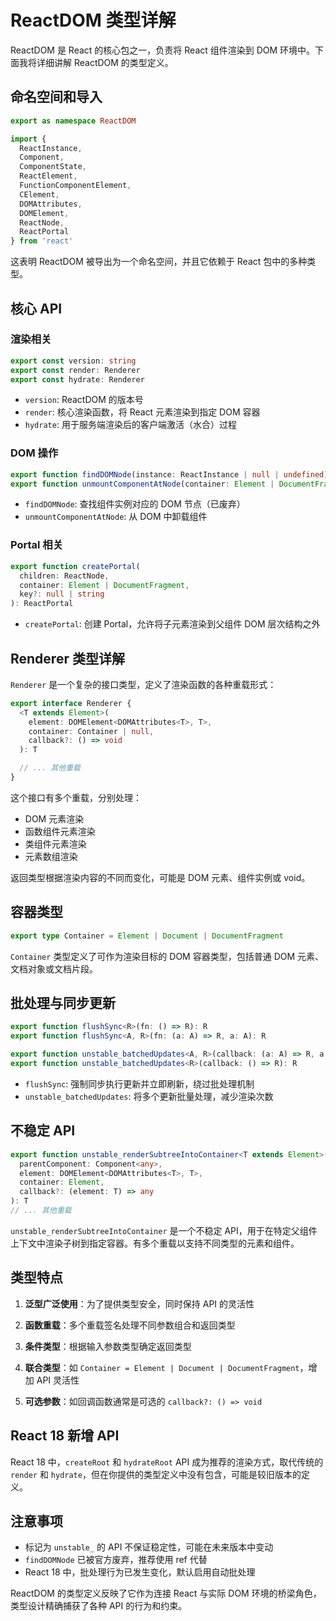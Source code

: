 # ReactDOM 类型详解

ReactDOM 是 React 的核心包之一，负责将 React 组件渲染到 DOM 环境中。下面我将详细讲解 ReactDOM 的类型定义。

## 命名空间和导入

```typescript
export as namespace ReactDOM

import {
  ReactInstance,
  Component,
  ComponentState,
  ReactElement,
  FunctionComponentElement,
  CElement,
  DOMAttributes,
  DOMElement,
  ReactNode,
  ReactPortal
} from 'react'
```

这表明 ReactDOM 被导出为一个命名空间，并且它依赖于 React 包中的多种类型。

## 核心 API

### 渲染相关

```typescript
export const version: string
export const render: Renderer
export const hydrate: Renderer
```

- `version`: ReactDOM 的版本号
- `render`: 核心渲染函数，将 React 元素渲染到指定 DOM 容器
- `hydrate`: 用于服务端渲染后的客户端激活（水合）过程

### DOM 操作

```typescript
export function findDOMNode(instance: ReactInstance | null | undefined): Element | null | Text
export function unmountComponentAtNode(container: Element | DocumentFragment): boolean
```

- `findDOMNode`: 查找组件实例对应的 DOM 节点（已废弃）
- `unmountComponentAtNode`: 从 DOM 中卸载组件

### Portal 相关

```typescript
export function createPortal(
  children: ReactNode,
  container: Element | DocumentFragment,
  key?: null | string
): ReactPortal
```

- `createPortal`: 创建 Portal，允许将子元素渲染到父组件 DOM 层次结构之外

## Renderer 类型详解

`Renderer` 是一个复杂的接口类型，定义了渲染函数的各种重载形式：

```typescript
export interface Renderer {
  <T extends Element>(
    element: DOMElement<DOMAttributes<T>, T>,
    container: Container | null,
    callback?: () => void
  ): T

  // ... 其他重载
}
```

这个接口有多个重载，分别处理：

- DOM 元素渲染
- 函数组件元素渲染
- 类组件元素渲染
- 元素数组渲染

返回类型根据渲染内容的不同而变化，可能是 DOM 元素、组件实例或 void。

## 容器类型

```typescript
export type Container = Element | Document | DocumentFragment
```

`Container` 类型定义了可作为渲染目标的 DOM 容器类型，包括普通 DOM 元素、文档对象或文档片段。

## 批处理与同步更新

```typescript
export function flushSync<R>(fn: () => R): R
export function flushSync<A, R>(fn: (a: A) => R, a: A): R

export function unstable_batchedUpdates<A, R>(callback: (a: A) => R, a: A): R
export function unstable_batchedUpdates<R>(callback: () => R): R
```

- `flushSync`: 强制同步执行更新并立即刷新，绕过批处理机制
- `unstable_batchedUpdates`: 将多个更新批量处理，减少渲染次数

## 不稳定 API

```typescript
export function unstable_renderSubtreeIntoContainer<T extends Element>(
  parentComponent: Component<any>,
  element: DOMElement<DOMAttributes<T>, T>,
  container: Element,
  callback?: (element: T) => any
): T
// ... 其他重载
```

`unstable_renderSubtreeIntoContainer` 是一个不稳定 API，用于在特定父组件上下文中渲染子树到指定容器。有多个重载以支持不同类型的元素和组件。

## 类型特点

1. **泛型广泛使用**：为了提供类型安全，同时保持 API 的灵活性
2. **函数重载**：多个重载签名处理不同参数组合和返回类型

3. **条件类型**：根据输入参数类型确定返回类型

4. **联合类型**：如 `Container = Element | Document | DocumentFragment`，增加 API 灵活性

5. **可选参数**：如回调函数通常是可选的 `callback?: () => void`

## React 18 新增 API

React 18 中，`createRoot` 和 `hydrateRoot` API 成为推荐的渲染方式，取代传统的 `render` 和 `hydrate`，但在你提供的类型定义中没有包含，可能是较旧版本的定义。

## 注意事项

- 标记为 `unstable_` 的 API 不保证稳定性，可能在未来版本中变动
- `findDOMNode` 已被官方废弃，推荐使用 ref 代替
- React 18 中，批处理行为已发生变化，默认启用自动批处理

ReactDOM 的类型定义反映了它作为连接 React 与实际 DOM 环境的桥梁角色，类型设计精确捕获了各种 API 的行为和约束。
